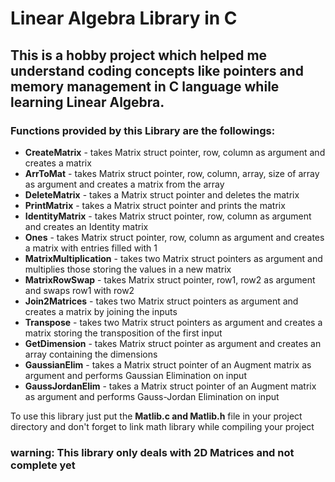 # Linear Algebra Library in C

## This is a hobby project which helped me understand coding concepts like pointers and memory management in C language while learning Linear Algebra.

### Functions provided by this Library are the followings:

- **CreateMatrix** - takes Matrix struct pointer, row, column as argument and creates a matrix
- **ArrToMat** - takes Matrix struct pointer, row, column, array, size of array as argument and creates a matrix from the array
- **DeleteMatrix** - takes a Matrix struct pointer and deletes the matrix
- **PrintMatrix** - takes a Matrix struct pointer and prints the matrix
- **IdentityMatrix** - takes Matrix struct pointer, row, column as argument and creates an Identity matrix
- **Ones** - takes Matrix struct pointer, row, column as argument and creates a matrix with entries filled with 1
- **MatrixMultiplication** - takes two Matrix struct pointers as argument and multiplies those storing the values in a new matrix
- **MatrixRowSwap** - takes Matrix struct pointer, row1, row2 as argument and swaps row1 with row2
- **Join2Matrices** - takes two Matrix struct pointers as argument and creates a matrix by joining the inputs
- **Transpose** - takes two Matrix struct pointers as argument and creates a matrix storing the transposition of the first input
- **GetDimension** - takes Matrix struct pointer as argument and creates an array containing the dimensions
- **GaussianElim** - takes a Matrix struct pointer of an Augment matrix as argument and performs Gaussian Elimination on input
- **GaussJordanElim** - takes a Matrix struct pointer of an Augment matrix as argument and performs Gauss-Jordan Elimination on input

To use this library just put the **Matlib.c and Matlib.h** file in your project directory and don't forget to link math library while compiling your project

### warning: This library only deals with 2D Matrices and not complete yet
